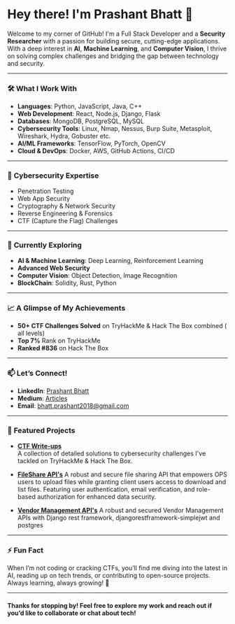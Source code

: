 # Hey there! I'm **Prashant Bhatt** 👋

Welcome to my corner of GitHub! I'm a Full Stack Developer and a **Security Researcher** with a passion for building secure, cutting-edge applications. With a deep interest in **AI**, **Machine Learning**, and **Computer Vision**, I thrive on solving complex challenges and bridging the gap between technology and security.

---

### 🛠️ **What I Work With**

- **Languages**: Python, JavaScript, Java, C++
- **Web Development**: React, Node.js, Django, Flask
- **Databases**: MongoDB, PostgreSQL, MySQL
- **Cybersecurity Tools**: Linux, Nmap, Nessus, Burp Suite, Metasploit, Wireshark, Hydra, Gobuster etc.
- **AI/ML Frameworks**: TensorFlow, PyTorch, OpenCV
- **Cloud & DevOps**: Docker, AWS, GitHub Actions, CI/CD

---

### 🔐 **Cybersecurity Expertise**
- Penetration Testing
- Web App Security
- Cryptography & Network Security
- Reverse Engineering & Forensics
- CTF (Capture the Flag) Challenges

---

### 🌱 **Currently Exploring**
- **AI & Machine Learning**: Deep Learning, Reinforcement Learning
- **Advanced Web Security**
- **Computer Vision**: Object Detection, Image Recognition
- **BlockChain**: Solidity, Rust, Python
---

### 📈 **A Glimpse of My Achievements**
- **50+ CTF Challenges Solved** on TryHackMe & Hack The Box combined ( all levels)
- **Top 7%** Rank on TryHackMe
- **Ranked #836** on Hack The Box

---

### 📫 **Let’s Connect!**

- **LinkedIn**: [Prashant Bhatt](https://www.linkedin.com/in/prashant-bhatt500/)
- **Medium**: [Articles](https://medium.com/@bhatt.prashant2018)
- **Email**: [bhatt.prashant2018@gmail.com](mailto:bhatt.prashant2018@gmail.com)

---

### 🚀 **Featured Projects**

- **[CTF Write-ups](https://github.com/Prashant-Bhatt-2000/CTF-Writeups)**  
  A collection of detailed solutions to cybersecurity challenges I've tackled on TryHackMe & Hack The Box.

- **[FileShare API's](https://github.com/Prashant-Bhatt-2000/FileShare_APIs)**
  A robust and secure file sharing API that empowers OPS users to upload files while granting client users access to download and list files. Featuring user authentication,   email verification, and role-based authorization for enhanced data security.

- **[Vendor Management API's](https://github.com/Prashant-Bhatt-2000/Vendor-Management-APIs)**
   A robust and secured Vendor Management APIs with Django rest framework, djangorestframework-simplejwt and postgres

---

### ⚡ **Fun Fact**
When I’m not coding or cracking CTFs, you’ll find me diving into the latest in AI, reading up on tech trends, or contributing to open-source projects. Always learning, always growing! 🌱

---

#### **Thanks for stopping by!** Feel free to explore my work and reach out if you’d like to collaborate or chat about tech!
